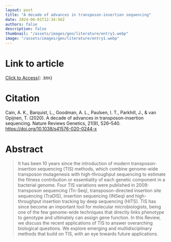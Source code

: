 ```yaml
---
layout: post
title: "A decade of advances in transposon-insertion sequencing"
date: 2024-06-01T12:34:56Z
authors: false
description: false
thumbnail: "/assets/images/gen/literature/entry1.webp"
image: "/assets/images/gen/literature/entry1.webp"
---
```

# Link to article
[Click to Access](https://doi.org/10.1038/s41576-020-0244-x){: .btn}

# Citation
Cain, A. K., Barquist, L., Goodman, A. L., Paulsen, I. T., Parkhill, J., & van Opijnen, T. (2020). A decade of advances in transposon-insertion sequencing. Nature Reviews Genetics, 21(9), 526–540. https://doi.org/10.1038/s41576-020-0244-x 

# Abstract
 > It has been 10 years since the introduction of modern transposon-insertion sequencing (TIS) methods, which combine genome-wide transposon mutagenesis with high-throughput sequencing to estimate the fitness contribution or essentiality of each genetic component in a bacterial genome. Four TIS variations were published in 2009: transposon sequencing (Tn-Seq), transposon-directed insertion site sequencing (TraDIS), insertion sequencing (INSeq) and high-throughput insertion tracking by deep sequencing (HITS). TIS has since become an important tool for molecular microbiologists, being one of the few genome-wide techniques that directly links phenotype to genotype and ultimately can assign gene function. In this Review, we discuss the recent applications of TIS to answer overarching biological questions. We explore emerging and multidisciplinary methods that build on TIS, with an eye towards future applications.